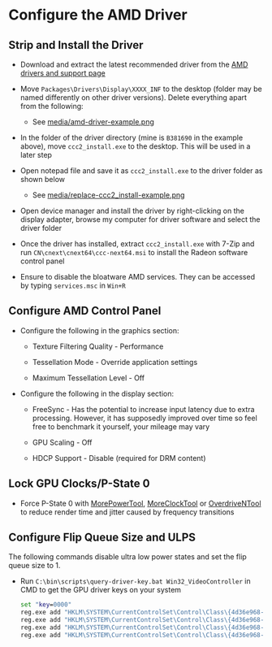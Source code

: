# Configure the AMD Driver

## Strip and Install the Driver

- Download and extract the latest recommended driver from the [AMD drivers and support page](https://www.amd.com/en/support)

- Move ``Packages\Drivers\Display\XXXX_INF`` to the desktop (folder may be named differently on other driver versions). Delete everything apart from the following:

    - See [media/amd-driver-example.png](../media/amd-driver-example.png)

- In the folder of the driver directory (mine is ``B381690`` in the example above), move ``ccc2_install.exe`` to the desktop. This will be used in a later step

- Open notepad file and save it as ``ccc2_install.exe`` to the driver folder as shown below

    - See [media/replace-ccc2_install-example.png](../media/replace-ccc2_install-example.png)

- Open device manager and install the driver by right-clicking on the display adapter, browse my computer for driver software and select the driver folder

- Once the driver has installed, extract ``ccc2_install.exe`` with 7-Zip and run ``CN\cnext\cnext64\ccc-next64.msi`` to install the Radeon software control panel

- Ensure to disable the bloatware AMD services. They can be accessed by typing ``services.msc`` in ``Win+R``

## Configure AMD Control Panel

- Configure the following in the graphics section:

    - Texture Filtering Quality - Performance

    - Tessellation Mode - Override application settings

    - Maximum Tessellation Level - Off

- Configure the following in the display section:

    - FreeSync - Has the potential to increase input latency due to extra processing. However, it has supposedly improved over time so feel free to benchmark it yourself, your mileage may vary

    - GPU Scaling - Off

    - HDCP Support - Disable (required for DRM content)

## Lock GPU Clocks/P-State 0

- Force P-State 0 with [MorePowerTool](https://www.igorslab.de/en/red-bios-editor-and-morepowertool-adjust-and-optimize-your-vbios-and-even-more-stable-overclocking-navi-unlimited), [MoreClockTool](https://www.igorslab.de/en/the-moreclocktool-mct-for-free-download-the-practical-oc-attachment-to-the-morepowertool-replaces-the-wattman) or [OverdriveNTool](https://forums.guru3d.com/threads/overdriventool-tool-for-amd-gpus.416116) to reduce render time and jitter caused by frequency transitions

## Configure Flip Queue Size and ULPS

The following commands disable ultra low power states and set the flip queue size to 1.

- Run ``C:\bin\scripts\query-driver-key.bat Win32_VideoController`` in CMD to get the GPU driver keys on your system

    ```bat
    set "key=0000"
    reg.exe add "HKLM\SYSTEM\CurrentControlSet\Control\Class\{4d36e968-e325-11ce-bfc1-08002be10318}\%key%" /v "EnableUlps" /t REG_DWORD /d "0" /f
    reg.exe add "HKLM\SYSTEM\CurrentControlSet\Control\Class\{4d36e968-e325-11ce-bfc1-08002be10318}\%key%\UMD" /v "Main3D_DEF" /t REG_SZ /d "1" /f
    reg.exe add "HKLM\SYSTEM\CurrentControlSet\Control\Class\{4d36e968-e325-11ce-bfc1-08002be10318}\%key%\UMD" /v "Main3D" /t REG_BINARY /d "3100" /f
    reg.exe add "HKLM\SYSTEM\CurrentControlSet\Control\Class\{4d36e968-e325-11ce-bfc1-08002be10318}\%key%\UMD" /v "FlipQueueSize" /t REG_BINARY /d "3100" /f
    ```
